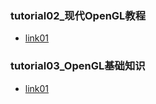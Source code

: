 
### tutorial02_现代OpenGL教程

* [link01](http://wiki.jikexueyuan.com/project/modern-opengl-tutorial/)

### tutorial03_OpenGL基础知识

* [link01](http://www.opengl-tutorial.org/cn/beginners-tutorials/)
